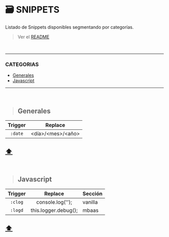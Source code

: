 <a id="top"></a>
# **🗃️ SNIPPETS**
Listado de Snippets disponibles segmentando por categorías.  

> Ver el [README](README.md)

<br>

* * *

### CATEGORIAS

* [Generales](#generales)
* [Javascript](#javascript)

* * *

<br>

<a id="generales"></a>
>## **Generales**

| Trigger  |        Replace       |
|:--------:|:--------------------:|
|  `:date` | \<día>/\<mes>/\<año> |

## [⬆️](#top)
<br>

<a id="javascript"></a>
>## **Javascript**

| Trigger  |        Replace       | Sección |
|:--------:|:--------------------:|---------|
|  `:clog` | console.log('');     | vanilla |
|  `:logd` | this.logger.debug(); | mbaas   |

## [⬆️](#top)